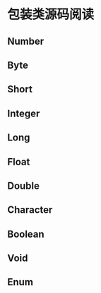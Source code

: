 # 包装类源码阅读
##  Number

##  Byte
##  Short
##  Integer
##  Long
##  Float
##  Double
## Character
## Boolean
## Void
## Enum
